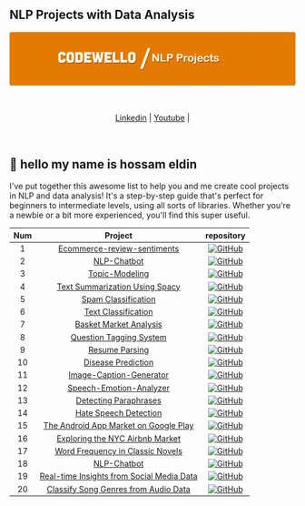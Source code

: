 ## NLP Projects with Data Analysis

<div align="center">
  <p>
    <a align="center" href="" target="_blank">
      <img
        width="850"
        src="https://raw.githubusercontent.com/HossamEldinx/NLP-Projects/main/codewello-banner.png"
      >
    </a>
  </p>
  <br>

  [Linkedin](https://www.linkedin.com/in/hossam-eldin/) | [Youtube](https://www.youtube.com/@codewello) | 


  <br>
</div>


## 👋 hello my name is hossam eldin


I've put together this awesome list to help you and me create cool projects in NLP and data analysis! It's a step-by-step guide that's perfect for beginners to intermediate levels, using all sorts of libraries. Whether you're a newbie or a bit more experienced, you'll find this super useful.


| **Num** | **Project** | **repository** |
|:----:|:------------:|:-------------------------------------------------:|
| 1 | [Ecommerce-review-sentiments](https://github.com/ninda-code/ecommerce-review-sentiments/tree/main) | [![GitHub](https://badges.aleen42.com/src/github.svg)](https://github.com/ninda-code/ecommerce-review-sentiments/tree/main) |
| 2 | [NLP-Chatbot](https://github.com/ankitamasand/nlp-chatbot) | [![GitHub](https://badges.aleen42.com/src/github.svg)](https://github.com/ankitamasand/nlp-chatbot) |
| 3 | [Topic-Modeling](https://github.com/yanhan-si/NLP-and-Topic-Modeling-on-User-Review-Dataset) | [![GitHub](https://badges.aleen42.com/src/github.svg)](https://github.com/yanhan-si/NLP-and-Topic-Modeling-on-User-Review-Dataset) |
| 4 | [Text Summarization Using Spacy](https://github.com/sainivarsha97/spacy-Tutorial/tree/master) | [![GitHub](https://badges.aleen42.com/src/github.svg)](https://github.com/sainivarsha97/spacy-Tutorial/tree/master) |
| 5 | [Spam Classification](https://github.com/manulthanura/Spam-Classification-using-NLP) | [![GitHub](https://badges.aleen42.com/src/github.svg)](https://github.com/manulthanura/Spam-Classification-using-NLP) |
| 6 | [Text Classification](https://github.com/Idilismiguzel/NLP-with-Python/blob/master/Text-Classification.ipynb) | [![GitHub](https://badges.aleen42.com/src/github.svg)](https://github.com/Idilismiguzel/NLP-with-Python/blob/master/Text-Classification.ipynb) |
| 7| [Basket Market Analysis ](https://github.com/limchiahooi/market-basket-analysis) | [![GitHub](https://badges.aleen42.com/src/github.svg)](https://github.com/limchiahooi/market-basket-analysis) |
| 8 | [Question Tagging System](https://github.com/kushagra2103/Auto-Tagging-System) | [![GitHub](https://badges.aleen42.com/src/github.svg)](https://github.com/kushagra2103/Auto-Tagging-System) |
| 9 | [Resume Parsing](https://github.com/anshulmahajan01/NLP/blob/master/Resume%20Parsing%20.ipynb) | [![GitHub](https://badges.aleen42.com/src/github.svg)](https://github.com/anshulmahajan01/NLP/blob/master/Resume%20Parsing%20.ipynb) |
| 10 | [Disease Prediction](https://github.com/anujdutt9/Disease-Prediction-from-Symptoms) | [![GitHub](https://badges.aleen42.com/src/github.svg)](https://github.com/anujdutt9/Disease-Prediction-from-Symptoms) |
| 11 | [Image-Caption-Generator](https://github.com/MiteshPuthran/Image-Caption-Generator/tree/master) | [![GitHub](https://badges.aleen42.com/src/github.svg)](https://github.com/MiteshPuthran/Image-Caption-Generator/tree/master) |
| 12 | [Speech-Emotion-Analyzer](https://github.com/MiteshPuthran/Speech-Emotion-Analyzer) | [![GitHub](https://badges.aleen42.com/src/github.svg)](https://github.com/MiteshPuthran/Speech-Emotion-Analyzer) |
| 13 | [Detecting Paraphrases](https://github.com/wasiahmad/paraphrase_identification) | [![GitHub](https://badges.aleen42.com/src/github.svg)](https://github.com/wasiahmad/paraphrase_identification) |
| 14 | [Hate Speech Detection](https://github.com/NakulLakhotia/Hate-Speech-Detection-in-Social-Media-using-Python/blob/master/final_customization.ipynb) | [![GitHub](https://badges.aleen42.com/src/github.svg)](https://github.com/NakulLakhotia/Hate-Speech-Detection-in-Social-Media-using-Python/blob/master/final_customization.ipynb) |
| 15 | [ The Android App Market on Google Play ](https://github.com/HossamEldinx/NLP-Projects/tree/main/Android%20Apps%20Google%20Play) | [![GitHub](https://badges.aleen42.com/src/github.svg)](https://github.com/HossamEldinx/NLP-Projects/tree/main/Android%20Apps%20Google%20Play) |
| 16 | [Exploring the NYC Airbnb Market](https://github.com/HossamEldinx/NLP-Projects/tree/main/Nyc%20Airbnb) | [![GitHub](https://badges.aleen42.com/src/github.svg)](https://github.com/HossamEldinx/NLP-Projects/tree/main/Nyc%20Airbnb) |
| 17 | [Word Frequency in Classic Novels](https://github.com/HossamEldinx/NLP-Projects/tree/main/Word%20Frequency%20in%20Classic%20Novels) | [![GitHub](https://badges.aleen42.com/src/github.svg)](https://github.com/HossamEldinx/NLP-Projects/tree/main/Word%20Frequency%20in%20Classic%20Novels) |
| 18 | [NLP-Chatbot](https://github.com/mrbarkis/DataCamp_projects/tree/master/Find%20Movie%20Similarity%20from%20Plot%20Summaries) | [![GitHub](https://badges.aleen42.com/src/github.svg)](https://github.com/mrbarkis/DataCamp_projects/tree/master/Find%20Movie%20Similarity%20from%20Plot%20Summaries) |
| 19 | [Real-time Insights from Social Media Data](https://github.com/mrbarkis/DataCamp_projects/tree/master/Real-time%20Insights%20from%20Social%20Media%20Data) | [![GitHub](https://badges.aleen42.com/src/github.svg)](https://github.com/mrbarkis/DataCamp_projects/tree/master/Real-time%20Insights%20from%20Social%20Media%20Data) |
| 20 | [Classify Song Genres from Audio Data](https://github.com/kayveen/Classify-Song-Genres-from-Audio-Data) | [![GitHub](https://badges.aleen42.com/src/github.svg)](https://github.com/kayveen/Classify-Song-Genres-from-Audio-Data) |




